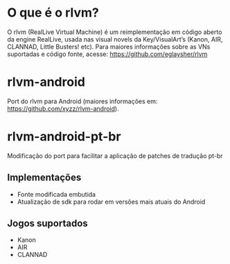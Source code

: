 # O que é o rlvm?

O rlvm (RealLive Virtual Machine) é um reimplementação em código aberto da engine RealLive, usada nas visual novels da Key/VisualArt’s (Kanon, AIR, CLANNAD, Little Busters! etc).
Para maiores informações sobre as VNs suportadas e código fonte, acesse: https://github.com/eglaysher/rlvm

# rlvm-android
Port do rlvm para Android (maiores informações em: https://github.com/xyzz/rlvm-android).

# rlvm-android-pt-br
Modificação do port para facilitar a aplicação de patches de tradução pt-br

## Implementações
- Fonte modificada embutida
- Atualização de sdk para rodar em versões mais atuais do Android

## Jogos suportados
- Kanon
- AIR
- CLANNAD
